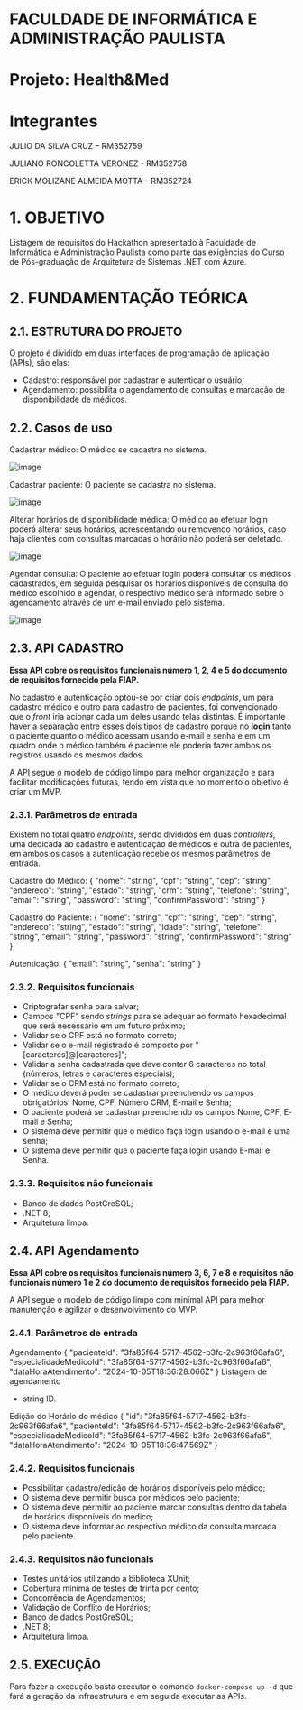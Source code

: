 # FACULDADE DE INFORMÁTICA E ADMINISTRAÇÃO PAULISTA

# Projeto: Health&Med

# Integrantes

JULIO DA SILVA CRUZ – RM352759

JULIANO RONCOLETTA VERONEZ - RM352758

ERICK MOLIZANE ALMEIDA MOTTA – RM352724

# 1. OBJETIVO

Listagem de requisitos do Hackathon apresentado à Faculdade de Informática e Administração Paulista como parte das exigências do Curso de Pós-graduação de Arquitetura de Sistemas .NET com Azure.


# 2. FUNDAMENTAÇÃO TEÓRICA

## 2.1. ESTRUTURA DO PROJETO

O projeto é dividido em duas interfaces de programação de aplicação (APIs), são elas:
* Cadastro: responsável por cadastrar e autenticar o usuário;
* Agendamento: possibilita o agendamento de consultas e marcação de disponibilidade de médicos.

## 2.2. Casos de uso
Cadastrar médico:
O médico se cadastra no sistema.

![image](https://github.com/user-attachments/assets/ce41b41a-5847-4287-82d4-ac70cac52b25)


Cadastrar paciente:
O paciente se cadastra no sistema.

![image](https://github.com/user-attachments/assets/5d7fe949-9352-40d0-82e8-2d7ee3dff668)


Alterar horários de disponibilidade médica:
O médico ao efetuar login poderá alterar seus horários, acrescentando ou removendo horários, caso haja clientes com consultas marcadas o horário não poderá ser deletado.

![image](https://github.com/user-attachments/assets/9a6e265e-7151-4fb9-b20c-594c263f9f1f)


Agendar consulta:
O paciente ao efetuar login poderá consultar os médicos cadastrados, em seguida pesquisar os horários disponíveis de consulta do médico escolhido e agendar, o respectivo médico será informado sobre o agendamento através de um e-mail enviado pelo sistema.

![image](https://github.com/user-attachments/assets/e51cb5d8-cdd6-40e2-8c8f-78a7f898184d)


## 2.3. API CADASTRO

**Essa API cobre os requisitos funcionais número 1, 2, 4 e 5 do documento de requisitos fornecido pela FIAP.**

No cadastro e autenticação optou-se por criar dois _endpoints_, um para cadastro médico e outro para cadastro de pacientes, foi convencionado que o _front_ iria acionar cada um deles usando telas distintas. 
É importante haver a separação entre esses dois tipos de cadastro porque no __login__ tanto o paciente quanto o médico acessam usando e-mail e senha e em um quadro onde o médico também é paciente ele poderia fazer ambos os registros usando os mesmos dados.

A API segue o modelo de código limpo para melhor organização e para facilitar modificações futuras, tendo em vista que no momento o objetivo é criar um MVP.

### 2.3.1. Parâmetros de entrada

Existem no total quatro _endpoints_, sendo divididos em duas _controllers_, uma dedicada ao cadastro e autenticação de médicos e outra de pacientes, em ambos os casos a autenticação recebe os mesmos parâmetros de entrada.

Cadastro do Médico:
{
  "nome": "string",
  "cpf": "string",
  "cep": "string",
  "endereco": "string",
  "estado": "string",
  "crm": "string",
  "telefone": "string",
  "email": "string",
  "password": "string",
  "confirmPassword": "string"
}

Cadastro do Paciente:
{
  "nome": "string",
  "cpf": "string",
  "cep": "string",
  "endereco": "string",
  "estado": "string",
  "idade": "string",
  "telefone": "string",
  "email": "string",
  "password": "string",
  "confirmPassword": "string"
}

Autenticação:
{
  "email": "string",
  "senha": "string"
}

### 2.3.2. Requisitos funcionais

* Criptografar senha para salvar;
* Campos "CPF" sendo _strings_ para se adequar ao formato hexadecimal que será necessário em um futuro próximo;
* Validar se o CPF está no formato correto;
* Validar se o e-mail registrado é composto por "[caracteres]@[caracteres]";
* Validar a senha cadastrada que deve conter 6 caracteres no total (números, letras e caracteres especiais);
* Validar se o CRM está no formato correto;
* O médico deverá poder se cadastrar preenchendo os campos obrigatórios: Nome, CPF, Número CRM, E-mail e Senha;
* O paciente poderá se cadastrar preenchendo os campos Nome, CPF, E- mail e Senha;
* O sistema deve permitir que o médico faça login usando o e-mail e uma senha;
* O sistema deve permitir que o paciente faça login usando E-mail e Senha.

### 2.3.3. Requisitos não funcionais

* Banco de dados PostGreSQL;
* .NET 8;
* Arquitetura limpa.


## 2.4. API Agendamento

**Essa API cobre os requisitos funcionais número 3, 6, 7 e 8 e requisitos não funcionais número 1 e 2 do documento de requisitos fornecido pela FIAP.**

A API segue o modelo de código limpo com minimal API para melhor manutenção e agilizar o desenvolvimento do MVP.

### 2.4.1. Parâmetros de entrada

Agendamento
{
  "pacienteId": "3fa85f64-5717-4562-b3fc-2c963f66afa6",
  "especialidadeMedicoId": "3fa85f64-5717-4562-b3fc-2c963f66afa6",
  "dataHoraAtendimento": "2024-10-05T18:36:28.066Z"
}
Listagem de agendamento
* string ID.

Edição do Horário do médico
{
  "id": "3fa85f64-5717-4562-b3fc-2c963f66afa6",
  "pacienteId": "3fa85f64-5717-4562-b3fc-2c963f66afa6",
  "especialidadeMedicoId": "3fa85f64-5717-4562-b3fc-2c963f66afa6",
  "dataHoraAtendimento": "2024-10-05T18:36:47.569Z"
}

### 2.4.2. Requisitos funcionais

* Possibilitar cadastro/edição de horários disponíveis pelo médico;
* O sistema deve permitir busca por médicos pelo paciente;
* O sistema deve permitir ao paciente marcar consultas dentro da tabela de horários disponíveis do médico;
* O sistema deve informar ao respectivo médico da consulta marcada pelo paciente.


### 2.4.3. Requisitos não funcionais

* Testes unitários utilizando a biblioteca XUnit;
* Cobertura mínima de testes de trinta por cento;
* Concorrência de Agendamentos;
* Validação de Conflito de Horários;
* Banco de dados PostGreSQL;
* .NET 8;
* Arquitetura limpa.

## 2.5. EXECUÇÃO

Para fazer a execução basta executar o comando `docker-compose up -d` que fará a geração da infraestrutura e em seguida executar as APIs.

